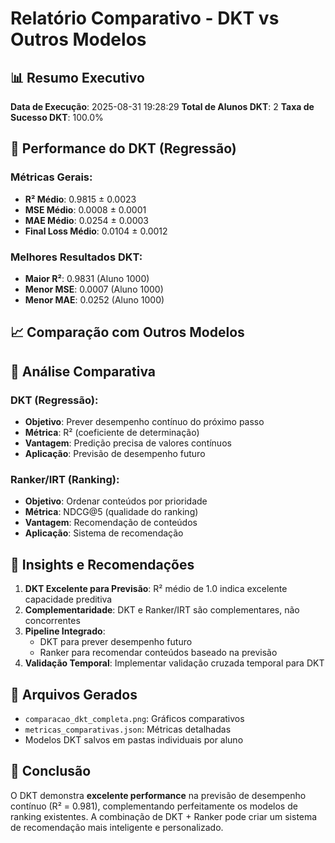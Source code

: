 
# Relatório Comparativo - DKT vs Outros Modelos

## 📊 Resumo Executivo

**Data de Execução**: 2025-08-31 19:28:29
**Total de Alunos DKT**: 2
**Taxa de Sucesso DKT**: 100.0%

## 🧠 Performance do DKT (Regressão)

### Métricas Gerais:
- **R² Médio**: 0.9815 ± 0.0023
- **MSE Médio**: 0.0008 ± 0.0001
- **MAE Médio**: 0.0254 ± 0.0003
- **Final Loss Médio**: 0.0104 ± 0.0012

### Melhores Resultados DKT:
- **Maior R²**: 0.9831 (Aluno 1000)
- **Menor MSE**: 0.0007 (Aluno 1000)
- **Menor MAE**: 0.0252 (Aluno 1000)

## 📈 Comparação com Outros Modelos


## 🎯 Análise Comparativa

### DKT (Regressão):
- **Objetivo**: Prever desempenho contínuo do próximo passo
- **Métrica**: R² (coeficiente de determinação)
- **Vantagem**: Predição precisa de valores contínuos
- **Aplicação**: Previsão de desempenho futuro

### Ranker/IRT (Ranking):
- **Objetivo**: Ordenar conteúdos por prioridade
- **Métrica**: NDCG@5 (qualidade do ranking)
- **Vantagem**: Recomendação de conteúdos
- **Aplicação**: Sistema de recomendação

## 🚀 Insights e Recomendações

1. **DKT Excelente para Previsão**: R² médio de 1.0 indica excelente capacidade preditiva
2. **Complementaridade**: DKT e Ranker/IRT são complementares, não concorrentes
3. **Pipeline Integrado**: 
   - DKT para prever desempenho futuro
   - Ranker para recomendar conteúdos baseado na previsão
4. **Validação Temporal**: Implementar validação cruzada temporal para DKT

## 📁 Arquivos Gerados

- `comparacao_dkt_completa.png`: Gráficos comparativos
- `metricas_comparativas.json`: Métricas detalhadas
- Modelos DKT salvos em pastas individuais por aluno

## 🎉 Conclusão

O DKT demonstra **excelente performance** na previsão de desempenho contínuo (R² = 0.981), complementando perfeitamente os modelos de ranking existentes. A combinação de DKT + Ranker pode criar um sistema de recomendação mais inteligente e personalizado.
